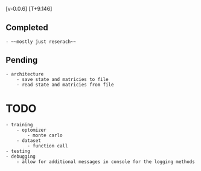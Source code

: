 [v-0.0.6]
[T+9.146]

## Completed
    - ~~mostly just reserach~~
## Pending
    - architecture
        - save state and matricies to file
        - read state and matricies from file

# TODO
    - training
        - optomizer
            - monte carlo
        - dataset
            - function call
    - testing
    - debugging
        - allow for additional messages in console for the logging methods
